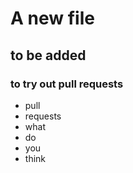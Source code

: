 # A new file
## to be added
### to try out pull requests

- pull
- requests
- what
- do
- you
- think